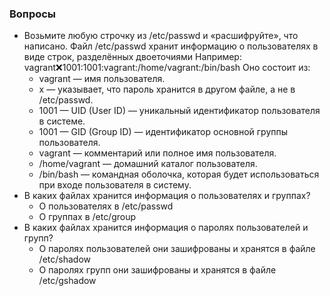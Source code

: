 ### Вопросы
* Возьмите любую строчку из /etc/passwd и «расшифруйте», что написано.
  Файл /etc/passwd хранит информацию о пользователях в виде строк, разделённых двоеточиями
  Например: vagrant:x:1001:1001:vagrant:/home/vagrant:/bin/bash
  Оно состоит из:
  * vagrant — имя пользователя.
  * x — указывает, что пароль хранится в другом файле, а не в /etc/passwd.
  * 1001 — UID (User ID) — уникальный идентификатор пользователя в системе.
  * 1001 — GID (Group ID) — идентификатор основной группы пользователя.
  * vagrant — комментарий или полное имя пользователя.
  * /home/vagrant — домашний каталог пользователя.
  * /bin/bash — командная оболочка, которая будет использоваться при входе пользователя в систему.
* В каких файлах хранится информация о пользователях и группах?
  * О пользователях в /etc/passwd
  * О группах в /etc/group
* В каких файлах хранится информация о паролях пользователей и групп?
  * О паролях пользователей они зашифрованы и хранятся в файле /etc/shadow
  * О паролях групп они зашифрованы и хранятся в файле /etc/gshadow
